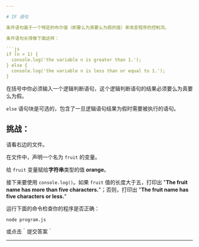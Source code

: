 ```yaml
---

# IF 语句

条件语句基于一个特定的布尔值（即要么为真要么为假的值）来改变程序的控制流。

条件语句长得像下面这样：

```js
if (n > 1) {
  console.log('the variable n is greater than 1.');
} else {
  console.log('the variable n is less than or equal to 1.');
}
```

在括号中你必须输入一个逻辑判断语句，这个逻辑判断语句的结果必须要么为真要么为假。

`else` 语句块是可选的，包含了一旦逻辑语句结果为假时需要被执行的语句。

## 挑战：

请看右边的文件。

在文件中，声明一个名为 `fruit` 的变量。

给 `fruit` 变量赋给**字符串**类型的值 **orange**。

接下来要使用 `console.log()`。如果 `fruit` 值的长度大于五，打印出 "**The fruit name has more than five characters.**"；否则，打印出 "**The fruit name has five characters or less.**"

运行下面的命令检查你的程序是否正确：

`node program.js`

或点击｀提交答案｀

---
```

